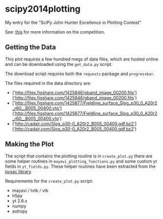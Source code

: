 scipy2014plotting
=================

My entry for the "SciPy John Hunter Excellence in Plotting Contest"

See: [this](https://conference.scipy.org/scipy2014/participate/plotting_contest/) for more information on the competition.

Getting the Data
----------------
This plot requires a few hundred megs of data files, which are hosted online and can be downloaded using the `get_data.py` script.

The download script requires both the `requests` package and `progressbar`.

The files required in the data directory are:

* ['http://files.figshare.com/1425846/gband_image_00200.fits']('http://files.figshare.com/1425846/gband_image_00200.fits')
* ['http://files.figshare.com/1425877/Fieldline_surface_Slog_p30_0_A20r2_r60__B005_00400.vtp']('http://files.figshare.com/1425877/Fieldline_surface_Slog_p30_0_A20r2_r60__B005_00400.vtp')
* ['http://cadair.com/Slog_p30-0_A20r2_B005_00400.gdf.bz2']('http://cadair.com/Slog_p30-0_A20r2_B005_00400.gdf.bz2')

Making the Plot
---------------
The script that contains the plotting routine is in `create_plot.py` there are some helper routines in `mayavi_plotting_functions.py` and some custom yt fields in `yt_fields.py`. 
These helper routines have been extracted from the [pysac library](https://bitbucket.org/swatsheffield/pysac).

Requirements for the `create_plot.py` script:

* mayavi / tvtk / vtk
* h5py
* yt 2.6.x
* numpy
* astropy


